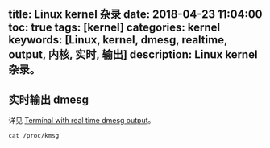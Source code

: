 title: Linux kernel 杂录
date: 2018-04-23 11:04:00
toc: true
tags: [kernel]
categories: kernel
keywords: [Linux, kernel, dmesg, realtime, output, 内核, 实时, 输出]
description: Linux kernel 杂录。
---

## 实时输出 dmesg

详见 [Terminal with real time dmesg output](https://superuser.com/questions/30123/terminal-with-real-time-dmesg-output?utm_medium=organic&utm_source=google_rich_qa&utm_campaign=google_rich_qa)。

`cat /proc/kmsg`
